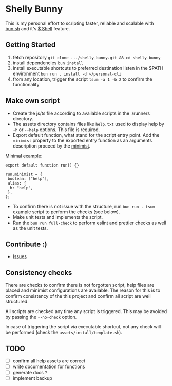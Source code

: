 # Shelly Bunny

This is my personal effort to scripting faster, reliable and scalable with [bun.sh](https://bun.sh/) and it's [$ Shell](https://bun.sh/docs/runtime/shell) feature.

## Getting Started

1. fetch repository `git clone .../shelly-bunny.git && cd shelly-bunny`
2. install dependencies `bun install`
3. install executable shortcuts to preferred destination listen in the $PATH environment `bun run . install -d ~/personal-cli`
4. from any location, trigger the script `tsum -a 1 -b 2` to confirm the functionality

## Make own script

- Create the js/ts file according to available scripts in the ./runners directory.
- The assets directory contains files like `help.txt` used to display help by `-h` or `--help` options. This file is required.
- Export default function, what stand for the script entry point. Add the `minimist` property to the exported entry function as an arguments description proceed by the [minimist](https://www.npmjs.com/package/minimist).

Minimal example:

```(js)
export default function run() {}

run.minimist = {
 boolean: ["help"],
 alias: {
  h: "help",
 },
};
```

- To confirm there is not issue with the structure, run `bun run . tsum` example script to perform the checks (see below).
- Make unit tests and implements the script.
- Run the `bun run full-check` to perform eslint and prettier checks as well as the unit tests.

## Contribute :)

- [Issues](https://github.com/dominikj111/shelly-bunny/issues)

## Consistency checks

There are checks to confirm there is not forgotten script, help files are placed and minimist configurations are available.
The reason for this is to confirm consistency of the this project and confirm all script are well structured.

All scripts are checked any time any script is triggered. This may be avoided by passing the `--no-check` option.

In case of triggering the script via executable shortcut, not any check will be performed (check the `assets/install/template.sh`).

## TODO

- [ ] confirm all help assets are correct
- [ ] write documentation for functions
- [ ] generate docs ?
- [ ] implement backup
